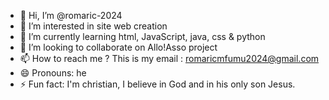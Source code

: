 - 👋 Hi, I’m @romaric-2024
- 👀 I’m interested in site web creation
- 🌱 I’m currently learning html, JavaScript, java, css & python
- 💞️ I’m looking to collaborate on Allo!Asso project
- 📫 How to reach me ? This is my email : romaricmfumu2024@gmail.com
- 😄 Pronouns: he
- ⚡ Fun fact: I'm christian, I believe in God and in his only son Jesus.
